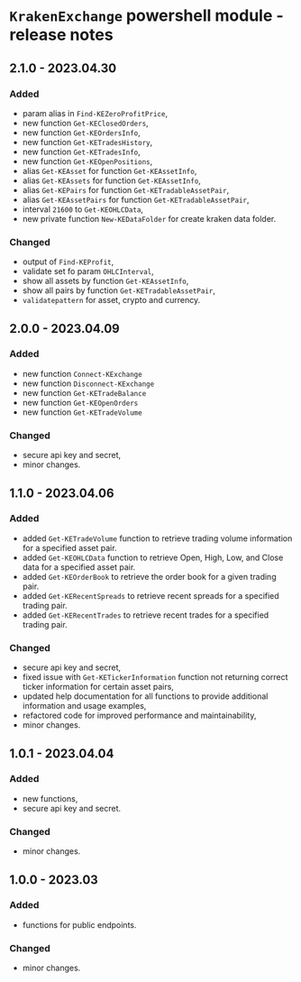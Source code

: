 # `KrakenExchange` powershell module - release notes

## 2.1.0 - 2023.04.30

### Added

- param alias in `Find-KEZeroProfitPrice`,
- new function `Get-KEClosedOrders`,
- new function `Get-KEOrdersInfo`,
- new function `Get-KETradesHistory`,
- new function `Get-KETradesInfo`,
- new function `Get-KEOpenPositions`,
- alias `Get-KEAsset` for function `Get-KEAssetInfo`,
- alias `Get-KEAssets` for function `Get-KEAssetInfo`,
- alias `Get-KEPairs` for function `Get-KETradableAssetPair`,
- alias `Get-KEAssetPairs` for function `Get-KETradableAssetPair`,
- interval `21600` to `Get-KEOHLCData`,
- new private function `New-KEDataFolder` for create kraken data folder.

### Changed

- output of `Find-KEProfit`,
- validate set fo param `OHLCInterval`,
- show all assets by function `Get-KEAssetInfo`,
- show all pairs by function `Get-KETradableAssetPair`,
- `validatepattern` for asset, crypto and currency.

## 2.0.0 - 2023.04.09

### Added

- new function `Connect-KExchange`
- new function `Disconnect-KExchange`
- new function `Get-KETradeBalance`
- new function `Get-KEOpenOrders`
- new function `Get-KETradeVolume`

### Changed

- secure api key and secret,
- minor changes.

## 1.1.0 - 2023.04.06

### Added

- added `Get-KETradeVolume` function to retrieve trading volume information for a specified asset pair.
- added `Get-KEOHLCData` function to retrieve Open, High, Low, and Close data for a specified asset pair.
- added `Get-KEOrderBook` to retrieve the order book for a given trading pair.
- added `Get-KERecentSpreads` to retrieve recent spreads for a specified trading pair.
- added `Get-KERecentTrades` to retrieve recent trades for a specified trading pair.

### Changed

- secure api key and secret,
- fixed issue with `Get-KETickerInformation` function not returning correct ticker information for certain asset pairs,
- updated help documentation for all functions to provide additional information and usage examples,
- refactored code for improved performance and maintainability,
- minor changes.

## 1.0.1 - 2023.04.04

### Added

- new functions,
- secure api key and secret.

### Changed

- minor changes.

## 1.0.0 - 2023.03

### Added

- functions for public endpoints.

### Changed

- minor changes.
